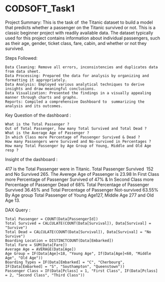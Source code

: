 # CODSOFT_Task1

Project Summary: This is the task of  the Titanic dataset to build a model that predicts whether a passenger on the Titanic survived or not. This is a classic beginner project with readily available data. The dataset typically used for this project contains information about individual passengers, such as their age, gender, ticket class, fare, cabin, and whether or not they survived.

Steps Followed:

    Data Cleaning: Remove all errors, inconsistencies and duplicates data from data sheet.
    Data Processing: Prepared the data for analysis by organizing and formatting it appropriately.
    Data Analysis: Employed various analytical techniques to derive insights and draw meaningful conclusions.
    Data Visualization: Presented the findings in a visually appealing manner through charts and graphs.
    Reports: Compiled a comprehensive Dashboard to  summarizing the analysis and its outcomes.
    

Key Question of the dashboard :

    What is the Total Passenger ?
    Out of Total Passenger, how many Total Survived and Total Dead ?
    What is the Average Age of Passenger ?
    In which Class more Percentage of Passenger Survived & Dead ?
    How many Passengers were Survived and No-survived in Percentages ?
    How many Total Passenger by Age Group of Young, Middle and Old Age resp ?


Insight of the dashboard :

417 is the Total Passenger were in Titanic.
Total Passenger Survived  152 and No Survived 265.
The Averege Age of Passenger is 23.98
In First Class more Percentage of Passenger Survived of 47% & In Second Class more Percentage of Passenger Dead of 68%
Total Percentage of Passenger Survived 36.45% and Total Percentage of Passenger Not-survived 63.55%
By Age group Total Passenger of Young Age127, Middle Age 277 and Old Age 13.


DAX Query :

    Total Passenger = COUNT(Data[PassengerId])
    Total Survived = CALCULATE(COUNT(Data[Survival]), Data[Survival] = "Survive")
    Total Dead = CALCULATE(COUNT(Data[Survival]), Data[Survival] = "No Survive")
    Boarding Location = DISTINCTCOUNT(Data[Embarked])
    Total Fare = SUM(Data[Fare])
    Average Age = AVERAGE(Data[Age])
    Age Group = IF(Data[Age]<18, "Young Age", If(Data[Age]<60, "Middle Age", "Old Age"))
    Boarding Types = IF(Data[Embarked] = "C", "Cherbourg", IF(Data[Embarked] = "S", "Southampton", "Queenstown"))
    Passenger Class = IF(Data[Pclass] = 1, "First Class", IF(Data[Pclass] = 2, "Second Class", "Third Class"))








